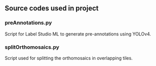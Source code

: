 ## Source codes used in project

### preAnnotations.py
Script for Label Studio ML to generate pre-annotations using YOLOv4.

### splitOrthomosaics.py
Script used for splitting the orthomosaics in overlapping tiles.